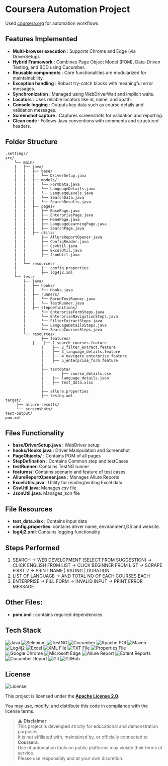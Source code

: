# Coursera Automation Project

Used [coursera.org](https://coursera.org) for automation workflows.

## Features Implemented

- **Multi-browser execution** : Supports Chrome and Edge (via DriverSetup).
- **Hybrid Framework** : Combines Page Object Model (POM), Data-Driven Testing, and BDD using Cucumber.
- **Reusable components** : Core functionalities are modularized for maintainability.
- **Exception handling** : Robust try-catch blocks with meaningful error messages.
- **Synchronization** : Managed using WebDriverWait and implicit waits.
- **Locators** : Uses reliable locators like id, name, and xpath.
- **Console logging** : Outputs key data such as course details and validation messages.
- **Screenshot capture** : Captures screenshots for validation and reporting.
- **Clean code** : Follows Java conventions with comments and structured headers.

## Folder Structure

```
.settings/
src/
    └── main/
    |   ├── java/
    |   |   ├── base/
    |   |   |   └── DriverSetup.java
    |   |   ├── models/
    |   |   |   └── FormData.java
    |   |   |   └── LanguageDetails.java
    |   |   |   └── LanguageLevels.java
    |   |   |   └── SearchData.java
    |   |   |   └── SearchResults.java
    |   |   ├── pages/
    |   |   |   ├── BasePage.java
    |   |   |   ├── EnterprisePage.java
    |   |   |   ├── HomePage.java
    |   |   |   ├── LanguageLearningPage.java
    |   |   |   ├── SearchPage.java
    |   |   ├── utils/
    |   |       ├── AllureReportOpener.java
    |   |       ├── ConfigReader.java
    |   |       ├── CsvUtil.java
    |   |       ├── ExcelUtil.java
    |   |       ├── JsonUtil.java
    |   |   
    |   └── resources/  
    |           ├── config.properties
    |           ├── log4j2.xml        
    └── test/
        ├── java/
        |   ├── hooks/
        |   |   └── Hooks.java
        |   ├── runners/
        |   |   └── RerunTestRunner.java
        |   |   └── TestRunner.java
        |   ├── stepdefinitions/
        |       └── EnterpriseFormSteps.java  
        |       └── EnterpriseNavigationSteps.java 
        |       └── FilterExtractSteps.java 
        |       └── LanguageDetailsSteps.java 
        |       └── SearchCoursesSteps.java 
        └── resources/
                ├── features/
          	|	 ├── 1_search_courses.feature
    		    |	 ├── 2_filter_extract.feature
    		    |	 ├── 3_language_details.feature
    		    |	 ├── 4_navigate_enterprise.feature
    		    |	 ├── 5_enterprise_form.feature
    		    |
    		    ├── testdata/
      	      	|   	 ├── course_details.csv
    		    |	 ├── language_details.json
    		    |	 ├── test_data.xlsx
    		    |	
    		    ├── allure.properties
    		    ├── testng.xml	 
target/
     ├── allure-results/
     └── screenshots/     
test-output/
pom.xml
```

## Files Functionality
- **base/DriverSetup.java** : WebDriver setup
- **hooks/Hooks.java** : Driver Manipulation and Screenshot
- **PageObjects/** : Contains POM of all pages
- **StepDefination** : Contains Common step and testCases
- **testRunner**: Contains TestNG runner
- **features/**: Contains scenario and feature of test cases
- **AllureReportOpener.java** : Manages Allure Reports
- **ExcelUtils.java** : Utility for reading/writing Excel data
- **CsvUtil.java**: Manages csv file
- **JsonUtil.java**: Manages json file

## File Resources
- **test_data.xlsx** : Contains input data
- **config.properties**: contains driver name, environment,OS and website.
- **log4j2.xml**: Contains logging functionality

## Steps Performed

1. SEARCH → WEB DEVELOPMENT (SELECT FROM SUGGESTION) → CLICK ENGLISH FROM LIST → CLICK BEGINNER FROM LIST → SCRAPE FIRST 2 → PRINT NAME | RATING | DURATION
2. LIST OF LANGUAGE → AND TOTAL NO OF EACH COURSES EACH
3. ENTERPRISE → FILL FORM → INVALID INPUT → PRINT ERROR MESSAGE

## Other Files:
- **pom.xml** : contains required dependencies

## Tech Stack

![Java](https://img.shields.io/badge/Java-ED8B00?style=for-the-badge&logo=java&logoColor=white)
![Selenium](https://img.shields.io/badge/Selenium-43B02A?style=for-the-badge&logo=selenium&logoColor=white)
![TestNG](https://img.shields.io/badge/TestNG-FF4D4D?style=for-the-badge)
![Cucumber](https://img.shields.io/badge/Cucumber-2B6B2B?style=for-the-badge&logo=cucumber&logoColor=white)
![Apache POI](https://img.shields.io/badge/Apache_POI-1D2D50?style=for-the-badge&logo=apache&logoColor=white)
![Maven](https://img.shields.io/badge/Maven-C71A36?style=for-the-badge&logo=apachemaven&logoColor=white)
![Log4j2](https://img.shields.io/badge/Log4j2-CC3300?style=for-the-badge) 
![Excel](https://img.shields.io/badge/Excel-217346?style=for-the-badge&logo=microsoft-excel&logoColor=white)
![XML File](https://img.shields.io/badge/XML_File-FF6600?style=for-the-badge&logo=xml&logoColor=white)
![TXT File](https://img.shields.io/badge/TXT_File-4479A1?style=for-the-badge&logo=textedit&logoColor=white)
![Properties File](https://img.shields.io/badge/Properties_File-6D4C41?style=for-the-badge)
![Google Chrome](https://img.shields.io/badge/Chrome-4285F4?style=for-the-badge&logo=googlechrome&logoColor=white)
![Microsoft Edge](https://img.shields.io/badge/Edge-0078D7?style=for-the-badge&logo=microsoft-edge&logoColor=white)
![Allure Report](https://img.shields.io/badge/Allure_Report-FFD700?style=for-the-badge&logo=allure&logoColor=black)
![Extent Reports](https://img.shields.io/badge/Extent_Reports-007ACC?style=for-the-badge)
![Cucumber Report](https://img.shields.io/badge/Cucumber_Report-2B6B2B?style=for-the-badge&logo=cucumber&logoColor=white)
![Git](https://img.shields.io/badge/Git-F05032?style=for-the-badge&logo=git&logoColor=white)
![GitHub](https://img.shields.io/badge/GitHub-181717?style=for-the-badge&logo=github&logoColor=white)


## License

![License](https://img.shields.io/badge/License-Apache%202.0-blue.svg)

This project is licensed under the **[Apache License 2.0](https://www.apache.org/licenses/LICENSE-2.0)**.

You may use, modify, and distribute this code in compliance with the license terms.


> ⚠️ **Disclaimer**:  
> This project is developed strictly for educational and demonstration purposes.  
> It is not affiliated with, maintained by, or officially connected to **Coursera**.  
> Use of automation tools on public platforms may violate their terms of service.  
> Please use responsibly and at your own discretion.